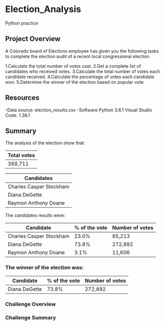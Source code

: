 # Election_Analysis
Python practice 

## Project Overview

A Colorado board of Elections employee has given you the following tasks to complete the election audit of a recent local congressional election.

1.Calculate the total number of votes cast.
2.Get a complete list of candidates who received votes.
3.Calculate the total number of votes each candidate received.
4.Calculate the percentage of votes each candidate won.
5.Determine the winner of the election based on popular vote.

## Resources
-Data source: election_results.csv
-Software Python 3.6.1 Visual Studio Code. 1.38.1

## Summary

The analysis of the election show that:



| Total votes  |
| ------------- |
| 369,711|

| Candidates  |
| ------------- |
| Charles Casper Stockham|
| Diana DeGette |
| Raymon Anthony Doane |

The candidates results were:

| Candidate  | % of the vote | Number of votes |
| ------------- | ------------- | ------------- |
| Charles Casper Stockham | 23.0%  | 85,213  |
| Diana DeGette | 73.8%  | 272,892  |
| Raymon Anthony Doane | 3.1%  | 11,606  |

### The winner of the election was:

| Candidate  | % of the vote | Number of votes |
| ------------- | ------------- | ------------- |
| Diana DeGette | 73.8%  | 272,892  |

### Challenge Overview

### Challenge Summary
